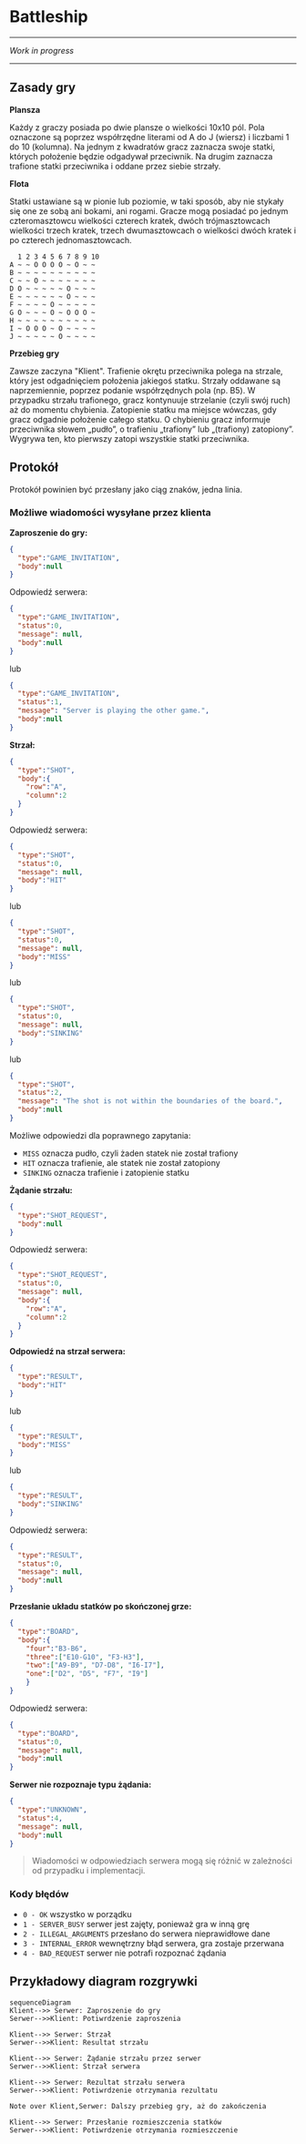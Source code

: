 # Battleship
***
*Work in progress*
***
## Zasady gry

**Plansza**

Każdy z graczy posiada po dwie plansze o wielkości 10x10 pól. Pola oznaczone są poprzez współrzędne literami od A do J (wiersz) i liczbami 1 do 10 (kolumna). Na jednym z kwadratów gracz zaznacza swoje statki, których położenie będzie odgadywał przeciwnik. Na drugim zaznacza trafione statki przeciwnika i oddane przez siebie strzały.

**Flota**

Statki ustawiane są w pionie lub poziomie, w taki sposób, aby nie stykały się one ze sobą ani bokami, ani rogami. Gracze mogą posiadać po jednym czteromasztowcu wielkości czterech kratek, dwóch trójmasztowcach wielkości trzech kratek, trzech dwumasztowcach o wielkości dwóch kratek i po czterech jednomasztowcach.

```
  1 2 3 4 5 6 7 8 9 10
A ~ ~ O O O O ~ O ~ ~
B ~ ~ ~ ~ ~ ~ ~ ~ ~ ~
C ~ ~ O ~ ~ ~ ~ ~ ~ ~
D O ~ ~ ~ ~ ~ O ~ ~ ~
E ~ ~ ~ ~ ~ ~ O ~ ~ ~
F ~ ~ ~ ~ O ~ ~ ~ ~ ~
G O ~ ~ ~ O ~ O O O ~
H ~ ~ ~ ~ ~ ~ ~ ~ ~ ~
I ~ O O O ~ O ~ ~ ~ ~
J ~ ~ ~ ~ ~ O ~ ~ ~ ~
```
**Przebieg gry**

Zawsze zaczyna "Klient". Trafienie okrętu przeciwnika polega na strzale, który jest odgadnięciem położenia jakiegoś statku. Strzały oddawane są naprzemiennie, poprzez podanie współrzędnych pola (np. B5). W przypadku strzału trafionego, gracz kontynuuje strzelanie (czyli swój ruch) aż do momentu chybienia. Zatopienie statku ma miejsce wówczas, gdy gracz odgadnie położenie całego statku. O chybieniu gracz informuje przeciwnika słowem „pudło”, o trafieniu „trafiony” lub „(trafiony) zatopiony”.
Wygrywa ten, kto pierwszy zatopi wszystkie statki przeciwnika.


## Protokół

Protokół powinien być przesłany jako ciąg znaków, jedna linia.
### Możliwe wiadomości wysyłane przez klienta

**Zaproszenie do gry:**
```json
{
  "type":"GAME_INVITATION",
  "body":null
}
```
Odpowiedź serwera:
```json
{
  "type":"GAME_INVITATION",
  "status":0,
  "message": null,
  "body":null
}
```
lub
```json
{
  "type":"GAME_INVITATION",
  "status":1,
  "message": "Server is playing the other game.",
  "body":null
}
```
**Strzał:**
```json
{
  "type":"SHOT",
  "body":{
    "row":"A",
    "column":2
  }
}
```
Odpowiedź serwera:
```json
{
  "type":"SHOT",
  "status":0,
  "message": null,
  "body":"HIT"
}


```
lub
```json
{
  "type":"SHOT",
  "status":0,
  "message": null,
  "body":"MISS"
}
```
lub
```json
{
  "type":"SHOT",
  "status":0,
  "message": null,
  "body":"SINKING"
}
```
lub
```json
{
  "type":"SHOT",
  "status":2,
  "message": "The shot is not within the boundaries of the board.",
  "body":null
}
```
Możliwe odpowiedzi dla poprawnego zapytania:

- `MISS` oznacza pudło, czyli żaden statek nie został trafiony
- `HIT` oznacza trafienie, ale statek nie został zatopiony
- `SINKING` oznacza trafienie i zatopienie statku

**Żądanie strzału:**
```json
{
  "type":"SHOT_REQUEST",
  "body":null
}
```
Odpowiedź serwera:
```json
{
  "type":"SHOT_REQUEST",
  "status":0,
  "message": null,
  "body":{
    "row":"A",
    "column":2
  }
}
```
**Odpowiedź na strzał serwera:**
```json
{
  "type":"RESULT",
  "body":"HIT"
}
```
lub
```json
{
  "type":"RESULT",
  "body":"MISS"
}
```
lub
```json
{
  "type":"RESULT",
  "body":"SINKING"
}
```
Odpowiedź serwera:
```json
{
  "type":"RESULT",
  "status":0,
  "message": null,
  "body":null
}
```
**Przesłanie układu statków po skończonej grze:**
```json
{
  "type":"BOARD",
  "body":{
    "four":"B3-B6",
    "three":["E10-G10", "F3-H3"],
    "two":["A9-B9", "D7-D8", "I6-I7"],
    "one":["D2", "D5", "F7", "I9"]
    }
}
```
Odpowiedź serwera:
```json
{
  "type":"BOARD",
  "status":0,
  "message": null,
  "body":null
}
```
**Serwer nie rozpoznaje typu żądania:**

```json
{
  "type":"UNKNOWN",
  "status":4,
  "message": null,
  "body":null
}
```
>Wiadomości w odpowiedziach serwera mogą się różnić w zależności od przypadku i implementacji.


### Kody błędów

- `0 - OK` wszystko w porządku 
- `1 - SERVER_BUSY` serwer jest zajęty, ponieważ gra w inną grę 
- `2 - ILLEGAL_ARGUMENTS` przesłano do serwera nieprawidłowe dane
- `3 - INTERNAL_ERROR` wewnętrzny błąd serwera, gra zostaje przerwana
- `4 - BAD_REQUEST` serwer nie potrafi rozpoznać żądania


## Przykładowy diagram rozgrywki
```mermaid
sequenceDiagram
Klient-->> Serwer: Zaproszenie do gry
Serwer-->>Klient: Potiwrdzenie zaproszenia

Klient-->> Serwer: Strzał
Serwer-->>Klient: Resultat strzału

Klient-->> Serwer: Żądanie strzału przez serwer
Serwer-->>Klient: Strzał serwera

Klient-->> Serwer: Rezultat strzału serwera
Serwer-->>Klient: Potiwrdzenie otrzymania rezultatu

Note over Klient,Serwer: Dalszy przebieg gry, aż do zakończenia

Klient-->> Serwer: Przesłanie rozmieszczenia statków 
Serwer-->>Klient: Potiwrdzenie otrzymania rozmieszczenie

```
